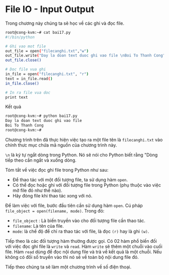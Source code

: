 ﻿# File IO - Input Output
Trong chương này chúng ta sẽ học về các ghi và đọc file.

```sh
root@cong-kvm:~# cat bai17.py
#!/bin/python

# Ghi vao mot file
out_file = open("filecanghi.txt","w")
out_file.write("Day la doan text duoc ghi vao file \nBoi To Thanh Cong")
out_file.close()

# Doc file vua ghi
in_file = open("filecanghi.txt", "r")
text = in_file.read()
in_file.close()

# In ra file vua doc
print text

```

Kết quả 
```sh
root@cong-kvm:~# python bai17.py
Day la doan text duoc ghi vao file
Boi To Thanh Cong
root@cong-kvm:~#
```

Chương trình trên đã thực hiện việc tạo ra một file tên là `filecanghi.txt` vào chính thưc mục chứa mã nguồn của chương trình này. 

`\n` là ký tự ngắt dòng trong Python. Nó sẽ nói cho Python biết rằng "Dòng tiếp theo cần ngắt và xuống dòng.

Tóm tắt về việc đọc ghi file trong Python như sau:
* Để thao tác với một đối tượng file, ta sử dụng hàm `open`.
* Có thể đọc hoặc ghi với đối tượng file trong Python (phụ thuộc vào việc mở file đó như thế nào).
* Hãy đóng file khi thao tác xong với nó.

Để làm việc với file, bước đầu tiên cần sử dụng hàm `open`. Cú pháp `file_object = open(filename, mode)`. Trong đó: 
* `file_object` : Là biến truyền vào cho đối tượng file cần thao tác.
* `filename`: Là tên của file.
* `mode`: là chế độ để chỉ ra thao tác với file, là đọc `(r)` hay là ghi `(w)`.

Tiếp theo là các đối tượng hàm thường được gọi. Có 02 hàm phổ biến đối với việc đọc ghi file là `write` và `read`. Hàm `write` sẽ thêm một chuỗi vào cuối file. Hàm `read` dùng để đọc nội dung file và trả về kết quả là một chuỗi. Nếu không có đối số truyền vào thì nó sẽ về toàn bộ nội dung file đó.

Tiếp theo chúng ta sẽ làm một chương trình về số điện thoại.





